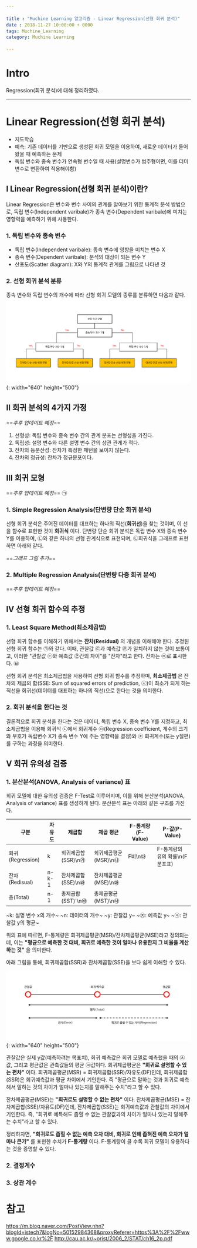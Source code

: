 ```yaml
---

title : "Muchine Learning 알고리즘 - Linear Regression(선형 회귀 분석)"
date : 2018-11-27 10:00:00 + 0000
tags: Muchine_Learning
category: Muchine Learning

---
```


# Intro

Regression(회귀 분석)에 대해 정리하였다.

***

# Linear Regression(선형 회귀 분석)

- 지도학습
- 예측: 기존 데이터를 기반으로 생성된 회귀 모델을 이용하여, 새로운 데이터가 들어왔을 때 예측하는 문제
- 독립 변수와 종속 변수가 연속형 변수일 때 사용(설명변수가 범주형이면, 이를 더미 변수로 변환하여 적용해야함)

## Ⅰ Linear Regression(선형 회귀 분석)이란?
Linear Regression은 변수와 변수 사이의 관계를 알아보기 위한 통계적 분석 방법으로, 독립 변수(Independent varibale)가 종속 변수(Dependent varibale)에 미치는 영향력을 예측하기 위해 사용한다.

### 1. 독립 변수와 종속 변수
- 독립 변수(Independent varibale): 종속 변수에 영향을 미치는 변수 X
- 종속 변수(Dependent varibale): 분석의 대상이 되는 변수 Y
- 산포도(Scatter diagram): X와 Y의 통계적 관계를 그림으로 나타낸 것

### 2. 선형 회귀 분석 분류
종속 변수와 독립 변수의 개수에 따라 선형 회귀 모델의 종류를 분류하면 다음과 같다.
![Regression의 종류](/assets/images/2018-11-27-Linear-Regression/1.png){: width="640" height="500"}

## Ⅱ 회귀 분석의 4가지 가정
==*추후 업데이트 예정*==
1. 선형성: 독립 변수와 종속 변수 간의 관계 분포는 선형성을 가진다.
2. 독립성: 설명 변수와 다른 설명 변수 간의 상관 관계가 적다.
3. 잔차의 등분산성: 잔차가 특정한 패턴을 보이지 않는다.
4. 잔차의 정규성: 잔차가 정규분포이다.

## Ⅲ 회귀 모형
==*추후 업데이트 예정*==
㉠

### 1. Simple Regression Analysis(단변량 단순 회귀 분석)
선형 회귀 분석은 주어진 데이터를 대표하는 하나의 직선(**회귀선**)을 찾는 것이며, 이 선을 함수로 표현한 것이 **회귀식** 이다. 단변량 단순 회귀 분석은 독립 변수 X와 종속 변수 Y를 이용하여, ㉡와 같은 하나의 선형 관계식으로 표현되며, ㉡회귀식을 그래프로 표현하면 아래와 같다.

==*그래프 그림 추가*==

### 2. Multiple Regression Analysis(단변량 다중 회귀 분석)
==*추후 업데이트 예정*==

## Ⅳ 선형 회귀 함수의 추정

### 1. Least Square Method(최소제곱법)
선형 회귀 함수를 이해하기 위해서는 **잔차(Residual)** 의 개념을 이해해야 한다. 추정된 선형 회귀 함수는 ㉠와 같다. 이때, 관찰값 ㉢과 예측값 ㉣가 일치하지 않는 것이 보통이고, 이러한 "관찰값 ㉢와 예측값 ㉣간의 차이"를 "잔차"라고 한다. 잔차는 ㉤로 표시한다.
㉥

선형 회귀 분석은 최소제곱법을 사용하여 선형 회귀 함수를 추정하며, **최소제곱법** 은 잔차의 제곱의 합(SSE: Sum of squared errors of prediction, ㉦)이 최소가 되게 하는 직선을 회귀선(데이터를 대표하는 하나의 직선)으로 한다는 것을 의미한다.

### 2. 회귀 분석을 한다는 것
결론적으로 회귀 분석을 한다는 것은 데이터, 독립 변수 X, 종속 변수 Y를 지정하고, 최소제곱법을 이용해 회귀식 ㉡에서 회귀계수 ㉧(Regression coefficient, 계수의 크기와 부호가 독립변수 X가 종속 변수 Y에 주는 영향력을 결정)와 ㉨ 회귀계수(또는 y절편)를 구하는 과정을 의미한다.

## Ⅴ 회귀 유의성 검증

### 1. 분산분석(ANOVA, Analysis of variance) 표
회귀 모델에 대한 유의성 검증은 F-Test로 이루어지며, 이를 위해 분산분석(ANOVA, Analysis of variance) 표를 생성하게 된다. 분산분석 표는 아래와 같은 구조를 가진다.

| 구분 | 자유도 | 제곱합 | 제곱 평균 | F-통계량(F-Value) | P-값(P-Value) |
|--------|--------|--------|--------|--------|--------|
| 회귀(Regression) | k | 회귀제곱합(SSR)\n㉮| 회귀제곱평균(MSR)\n㉯ | F비\n㉰ | F-통계량의 유의 확률\n(F분포표) |
| 잔차(Redisual) | n-k-1 | 잔차제곱합(SSE)\n㉱ | 잔차제곱평균(MSE)\n㉲ |  |  |
| 총(Total) | n-1 | 총제곱합(SST)'\n㉳ | 총제곱평균(MST)\n㉴ |  |  |

~k: 설명 변수 x의 개수~
~n: 데이터의 개수~
~y: 관찰값 y~
~㉩: 예측값 y~
~㉪: 관찰값 y의 평균~

위의 표에 따르면, F-통계량은 회귀제곱평균(MSR)/잔차제곱평균(MSE)라고 정의되는데, 이는 **"평균으로 예측한 것 대비, 회귀로 예측한 것이 얼마나 유용한지 그 비율을 계산하는 것"** 을 의미한다.

아래 그림을 통해, 회귀제곱합(SSR)과 잔차제곱합(SSE)을 보다 쉽게 이해할 수 있다.

![F-통계량](/assets/images/2018-11-27-Linear-Regression/2.png){: width="640" height="500"}

관찰값은 실제 y값(예측하려는 목표치), 회귀 예측값은 회귀 모델로 예측했을 때의 ㉩값, 그리고 평균값은 관측값들의 평균 ㉪값이다.
회귀제곱평균은 **"회귀로 설명할 수 있는 편차"** 이다. 회귀제곱평균(MSR) = 회귀제곱합(SSR)/자유도(DF)인데, 회귀제곱합(SSR)은 회귀예측값과 평균 차이에서 기인한다. 즉 "평균으로 말하는 것과 회귀로 예측해서 말하는 것의 차이가 얼마나 있는지를 말해주는 수치"라고 할 수 있다.

잔차제곱평균(MSE)는 **"회귀로도 설명할 수 없는 편차"** 이다. 잔차제곱평균(MSE) = 잔차제곱합(SSE)/자유도(DF)인데, 잔차제곱합(SSE)는 회귀예측값과 관찰값의 차이에서 기인한다. 즉, "회귀로 예특해도 좁힐 수 없는 관찰값과의 차이가 얼마나 있는지 말해주는 수치"라고 할 수 있다.

정리하자면, **"회귀로도 좁힐 수 없는 예측 오차 대비, 회귀로 인해 좁혀진 예측 오차가 얼마나 큰가"** 를 표현한 수치가 **F-통계량** 이다. F-통계량이 클 수록 회귀 모델이 유용하다는 것을 증명할 수 있다.

### 2. 결정계수

### 3. 상관 계수
















# 참고
https://m.blog.naver.com/PostView.nhn?blogId=istech7&logNo=50152984368&proxyReferer=https%3A%2F%2Fwww.google.co.kr%2F
http://cau.ac.kr/~orist/2006_2/STAT/ch16_2p.pdf
